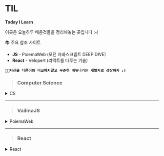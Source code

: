 # TIL

**Today I Learn**

이곳은 오늘하루 배운것들을 정리해놓는 곳입니다 :-)

📚 주요 참조 사이트

- **JS** - PoiemaWeb (모던 자바스크립트 DEEP DIVE)
- **React** - Velopert (리액트를 다루는 기술)

**`👨‍💻자신을 다른이와 비교하지말고 꾸준히 배워나가는 개발자로 성장하자 :)`**

> ### Computer Science

<details>
<summary>CS</summary>
<div markdown="1">

- #### [💻 OperatingSystem&Network](https://github.com/dunamisyoung/TIL/blob/master/CS/OperatingSystem%26Network.md)

- #### [🧬 컴퓨터 알고리즘 개요 - 01](https://github.com/dunamisyoung/TIL/blob/master/CS/Computer%20Algorithm01.md)

- #### [🧬 컴퓨터 알고리즘 개요 - 02](https://github.com/dunamisyoung/TIL/blob/master/CS/Computer%20Algorithm02.md)

</details>

---

> ### VailinaJS

<details>
<summary>PoiemaWeb</summary>
<div markdown="2">

- #### [🎈4.변수 Part arrangement](https://github.com/dunamisyoung/TIL/blob/master/ValinaJs/chapter04.md)

- #### [🎈5. 표현식과 문 part arrangement](https://github.com/dunamisyoung/TIL/blob/master/ValinaJs/chapter05.md)

- #### [🎈6. 데이터 타입 part arrangement](https://github.com/dunamisyoung/TIL/blob/master/ValinaJs/chapter06.md)

- #### [🎈7. 연산자 part arrangement](https://github.com/dunamisyoung/TIL/blob/master/ValinaJs/chapter07.md)

- #### [🎈8. 제어문 part arrangement](https://github.com/dunamisyoung/TIL/blob/master/ValinaJs/chapter08.md)

- #### [🎈9. 타입 변환과 단축 평가 part arrangement](https://github.com/dunamisyoung/TIL/blob/master/ValinaJs/chapter09.md)

- #### [🎈10. 객체 리터럴 part arrangement](https://github.com/dunamisyoung/TIL/blob/master/ValinaJs/chapter10.md)

- #### [🎈11. 원시값과 객체의 비교 part arrangement](https://github.com/dunamisyoung/TIL/blob/master/ValinaJs/chapter11.md)

- #### [🎈12. 함수 part arrangement](https://github.com/dunamisyoung/TIL/blob/master/ValinaJs/chapter12.md)

- #### [🎈13. 스코프 part arrangement](https://github.com/dunamisyoung/TIL/blob/master/ValinaJs/chapter13.md)

- #### [🎈14. 전역 변수의 문제점 part arrangement](https://github.com/dunamisyoung/TIL/blob/master/ValinaJs/chapter14.md)

- #### [🎈15. let, const와 블록 레벨 스코프 part arrangement](https://github.com/dunamisyoung/TIL/blob/master/ValinaJs/chapter15.md)

- #### [🎈16. 프로퍼티와 어트리뷰트 part arrangement](https://github.com/dunamisyoung/TIL/blob/master/ValinaJs/chapter16.md)

- #### [🎈17. 생성자 함수에 의한 객체 생성 part arrangement](https://github.com/dunamisyoung/TIL/blob/master/ValinaJs/chapter17.md)

- #### [🎈18. 함수와 일급객체 part arrangement](https://github.com/dunamisyoung/TIL/blob/master/ValinaJs/chapter18.md)

- #### [🎈19. 프로토타입 part arrangement](https://github.com/dunamisyoung/TIL/blob/master/ValinaJs/chapter19.md)

- #### [🎈20. strict mode part arrangement](https://github.com/dunamisyoung/TIL/blob/master/ValinaJs/chapter20.md)

- #### [🎈22. This part arrangement](https://github.com/dunamisyoung/TIL/blob/master/ValinaJs/chapter22.md)

- #### [🎈35. 스프레드 문법 part arrangement](https://github.com/dunamisyoung/TIL/blob/master/ValinaJs/chapter35.md)

- #### [🎈36. 디스트럭처링할당 part arrangement](https://github.com/dunamisyoung/TIL/blob/master/ValinaJs/chapter36.md)

</div>
</details>

---

> ### React

<details>
<summary>React</summary>
<div markdown="3">

- #### [🎨01. JSX소개 part arrangement](https://github.com/dunamisyoung/TIL/blob/master/React/Ref/part01.md)

- #### [🎨02. 엘리먼트 렌더링 part arrangement](https://github.com/dunamisyoung/TIL/blob/master/React/Ref/part02.md)

- #### [🎨03. Components and Props part arrangement](https://github.com/dunamisyoung/TIL/blob/master/React/Ref/part03.md)

<details>
<summary>Modern React With Velopert</summary>
<div markdown="3">

- #### [🎨01. 리액트는 어쩌다가 만들어졌을까](https://github.com/dunamisyoung/TIL/blob/master/React/Modern%20React%20With%20Velopert/Modern%20React%20With%20Velopert01.md)

- #### [🎨02. JSX의 기본 규칙 알아보기](https://github.com/dunamisyoung/TIL/blob/master/React/Modern%20React%20With%20Velopert/Modern%20React%20With%20Velopert02.md)

- #### [🎨03. Props 를 통해 컴포넌트에게 값 전달하기](https://github.com/dunamisyoung/TIL/blob/master/React/Modern%20React%20With%20Velopert/Modern%20React%20With%20Velopert03.md)

- #### [🎨04. 조건부 렌더링](https://github.com/dunamisyoung/TIL/blob/master/React/Modern%20React%20With%20Velopert/Modern%20React%20With%20Velopert04.md)

- #### [🎨05. useState를 통해 컴포넌트에서 바뀌는 값 관리하기](https://github.com/dunamisyoung/TIL/blob/master/React/Modern%20React%20With%20Velopert/Modern%20React%20With%20Velopert05.md)

- #### [🎨06. 리액트에서 input 상태 관리하기](https://github.com/dunamisyoung/TIL/blob/master/React/Modern%20React%20With%20Velopert/Modern%20React%20With%20Velopert06.md)

- #### [🎨07. 여러개의 input 상태 관리하기](https://github.com/dunamisyoung/TIL/blob/master/React/Modern%20React%20With%20Velopert/Modern%20React%20With%20Velopert07.md)

- #### [🎨08. useRef 로 특정 DOM 선택하기](https://github.com/dunamisyoung/TIL/blob/master/React/Modern%20React%20With%20Velopert/Modern%20React%20With%20Velopert08.md)

- #### [🎨09. 배열 렌더링하기](https://github.com/dunamisyoung/TIL/blob/master/React/Modern%20React%20With%20Velopert/Modern%20React%20With%20Velopert09.md)

- #### [🎨10. useRef 로 컴포넌트 안의 변수 만들기](https://github.com/dunamisyoung/TIL/blob/master/React/Modern%20React%20With%20Velopert/Modern%20React%20With%20Velopert10.md)

- #### [🎨11. 배열에 항목 추가하기](https://github.com/dunamisyoung/TIL/blob/master/React/Modern%20React%20With%20Velopert/Modern%20React%20With%20Velopert11.md)

- #### [🎨12. 배열에 항목 제거하기](https://github.com/dunamisyoung/TIL/blob/master/React/Modern%20React%20With%20Velopert/Modern%20React%20With%20Velopert12.md)

- #### [🎨13. 배열에 항목 수정하기](https://github.com/dunamisyoung/TIL/blob/master/React/Modern%20React%20With%20Velopert/Modern%20React%20With%20Velopert13.md)

</div>
</details>

</div>
</details>

